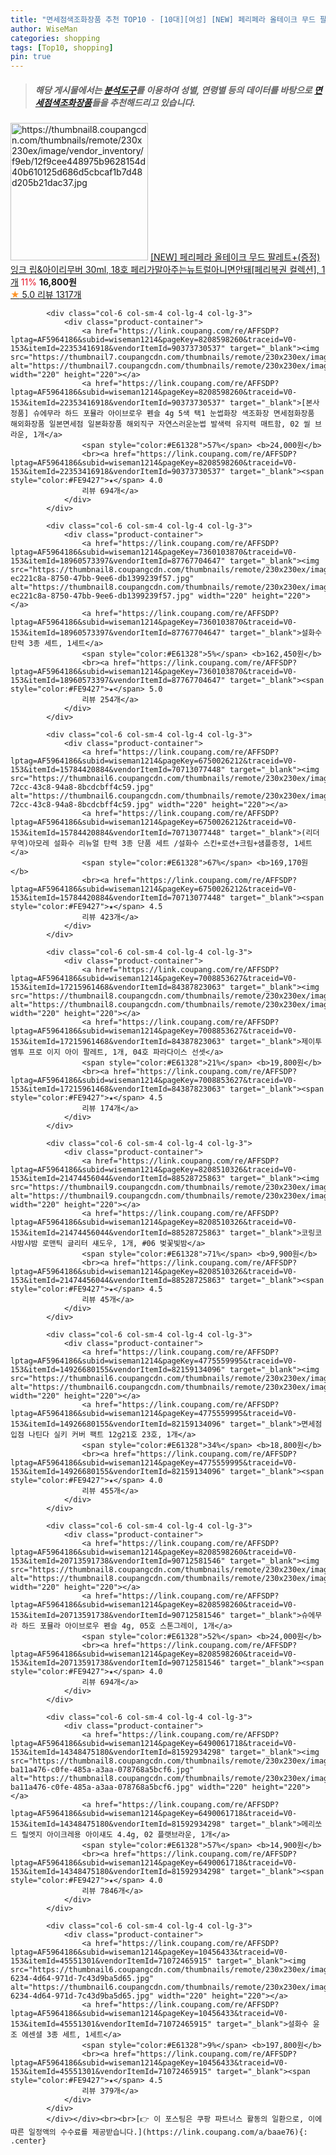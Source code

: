 ```yaml
---
title: "면세점색조화장품 추천 TOP10 - [10대][여성] [NEW] 페리페라 올테이크 무드 팔레트+(증정)잉크 립&아이리무버 30ml, 18호  페리가말아주는뉴트럴아니면안돼[페리복권"
author: WiseMan
categories: shopping
tags: [Top10, shopping]
pin: true
---
```


> ##### 해당 게시물에서는 [**분석도구**](https://itemscout.io/)를 이용하여 **성별**, **연령별** 등의 데이터를 바탕으로 [**면세점색조화장품**](https://link.coupang.com/a/baae76)들을 추천해드리고 있습니다.
<div class="container"><div class="row">
            <div class="col-6 col-sm-4 col-lg-4 col-lg-3">
                <div class="product-container">
                    <a href="https://link.coupang.com/re/AFFSDP?lptag=AF5964186&subid=wiseman1214&pageKey=7663552113&traceid=V0-153&itemId=21085360389&vendorItemId=88147446649" target="_blank"><img src="https://thumbnail8.coupangcdn.com/thumbnails/remote/230x230ex/image/vendor_inventory/f9eb/12f9cee448975b9628154d40b610125d686d5cbcaf1b7d48d205b21dac37.jpg" alt="https://thumbnail8.coupangcdn.com/thumbnails/remote/230x230ex/image/vendor_inventory/f9eb/12f9cee448975b9628154d40b610125d686d5cbcaf1b7d48d205b21dac37.jpg" width="220" height="220"></a>
                    <a href="https://link.coupang.com/re/AFFSDP?lptag=AF5964186&subid=wiseman1214&pageKey=7663552113&traceid=V0-153&itemId=21085360389&vendorItemId=88147446649" target="_blank">[NEW] 페리페라 올테이크 무드 팔레트+(증정)잉크 립&아이리무버 30ml, 18호  페리가말아주는뉴트럴아니면안돼[페리복권 컬렉션], 1개</a>
                    <span style="color:#E61328">11%</span> <b>16,800원</b>
                    <br><a href="https://link.coupang.com/re/AFFSDP?lptag=AF5964186&subid=wiseman1214&pageKey=7663552113&traceid=V0-153&itemId=21085360389&vendorItemId=88147446649" target="_blank"><span style="color:#FE9427">★</span> 5.0
                    리뷰 1317개</a>
                </div>
            </div>
            
            <div class="col-6 col-sm-4 col-lg-4 col-lg-3">
                <div class="product-container">
                    <a href="https://link.coupang.com/re/AFFSDP?lptag=AF5964186&subid=wiseman1214&pageKey=8208598260&traceid=V0-153&itemId=22353416918&vendorItemId=90373730537" target="_blank"><img src="https://thumbnail7.coupangcdn.com/thumbnails/remote/230x230ex/image/vendor_inventory/e0fc/68038973cc71f3893f3ad55ff628f33fad60f0a8dec7bc6f3daf072d5db3.jpg" alt="https://thumbnail7.coupangcdn.com/thumbnails/remote/230x230ex/image/vendor_inventory/e0fc/68038973cc71f3893f3ad55ff628f33fad60f0a8dec7bc6f3daf072d5db3.jpg" width="220" height="220"></a>
                    <a href="https://link.coupang.com/re/AFFSDP?lptag=AF5964186&subid=wiseman1214&pageKey=8208598260&traceid=V0-153&itemId=22353416918&vendorItemId=90373730537" target="_blank">[본사정품] 슈에무라 하드 포뮬라 아이브로우 펜슬 4g 5색 택1 눈썹화장 색조화장 면세점화장품 해외화장품 일본면세점 일본화장품 해외직구 자연스러운눈썹 발색력 유지력 매트함, 02 씰 브라운, 1개</a>
                    <span style="color:#E61328">57%</span> <b>24,000원</b>
                    <br><a href="https://link.coupang.com/re/AFFSDP?lptag=AF5964186&subid=wiseman1214&pageKey=8208598260&traceid=V0-153&itemId=22353416918&vendorItemId=90373730537" target="_blank"><span style="color:#FE9427">★</span> 4.0
                    리뷰 694개</a>
                </div>
            </div>
            
            <div class="col-6 col-sm-4 col-lg-4 col-lg-3">
                <div class="product-container">
                    <a href="https://link.coupang.com/re/AFFSDP?lptag=AF5964186&subid=wiseman1214&pageKey=7360103870&traceid=V0-153&itemId=18960573397&vendorItemId=87767704647" target="_blank"><img src="https://thumbnail8.coupangcdn.com/thumbnails/remote/230x230ex/image/retail/images/2646379257988139-ec221c8a-8750-47bb-9ee6-db1399239f57.jpg" alt="https://thumbnail8.coupangcdn.com/thumbnails/remote/230x230ex/image/retail/images/2646379257988139-ec221c8a-8750-47bb-9ee6-db1399239f57.jpg" width="220" height="220"></a>
                    <a href="https://link.coupang.com/re/AFFSDP?lptag=AF5964186&subid=wiseman1214&pageKey=7360103870&traceid=V0-153&itemId=18960573397&vendorItemId=87767704647" target="_blank">설화수 탄력 3종 세트, 1세트</a>
                    <span style="color:#E61328">5%</span> <b>162,450원</b>
                    <br><a href="https://link.coupang.com/re/AFFSDP?lptag=AF5964186&subid=wiseman1214&pageKey=7360103870&traceid=V0-153&itemId=18960573397&vendorItemId=87767704647" target="_blank"><span style="color:#FE9427">★</span> 5.0
                    리뷰 254개</a>
                </div>
            </div>
            
            <div class="col-6 col-sm-4 col-lg-4 col-lg-3">
                <div class="product-container">
                    <a href="https://link.coupang.com/re/AFFSDP?lptag=AF5964186&subid=wiseman1214&pageKey=6750026212&traceid=V0-153&itemId=15784420884&vendorItemId=70713077448" target="_blank"><img src="https://thumbnail6.coupangcdn.com/thumbnails/remote/230x230ex/image/vendor_inventory/images/2018/06/28/13/0/01bd62b5-72cc-43c8-94a8-8bcdcbff4c59.jpg" alt="https://thumbnail6.coupangcdn.com/thumbnails/remote/230x230ex/image/vendor_inventory/images/2018/06/28/13/0/01bd62b5-72cc-43c8-94a8-8bcdcbff4c59.jpg" width="220" height="220"></a>
                    <a href="https://link.coupang.com/re/AFFSDP?lptag=AF5964186&subid=wiseman1214&pageKey=6750026212&traceid=V0-153&itemId=15784420884&vendorItemId=70713077448" target="_blank">(리더무역)아모레 설화수 리뉴얼 탄력 3종 단품 세트 /설화수 스킨+로션+크림+샘플증정, 1세트</a>
                    <span style="color:#E61328">67%</span> <b>169,170원</b>
                    <br><a href="https://link.coupang.com/re/AFFSDP?lptag=AF5964186&subid=wiseman1214&pageKey=6750026212&traceid=V0-153&itemId=15784420884&vendorItemId=70713077448" target="_blank"><span style="color:#FE9427">★</span> 4.5
                    리뷰 423개</a>
                </div>
            </div>
            
            <div class="col-6 col-sm-4 col-lg-4 col-lg-3">
                <div class="product-container">
                    <a href="https://link.coupang.com/re/AFFSDP?lptag=AF5964186&subid=wiseman1214&pageKey=7008853627&traceid=V0-153&itemId=17215961468&vendorItemId=84387823063" target="_blank"><img src="https://thumbnail8.coupangcdn.com/thumbnails/remote/230x230ex/image/rs_quotation_api/yjyu3xyu/c12a594297864896baf070ce1312af89.jpg" alt="https://thumbnail8.coupangcdn.com/thumbnails/remote/230x230ex/image/rs_quotation_api/yjyu3xyu/c12a594297864896baf070ce1312af89.jpg" width="220" height="220"></a>
                    <a href="https://link.coupang.com/re/AFFSDP?lptag=AF5964186&subid=wiseman1214&pageKey=7008853627&traceid=V0-153&itemId=17215961468&vendorItemId=84387823063" target="_blank">제이투엠투 프로 이지 아이 팔레트, 1개, 04호 파라다이스 선셋</a>
                    <span style="color:#E61328">21%</span> <b>19,800원</b>
                    <br><a href="https://link.coupang.com/re/AFFSDP?lptag=AF5964186&subid=wiseman1214&pageKey=7008853627&traceid=V0-153&itemId=17215961468&vendorItemId=84387823063" target="_blank"><span style="color:#FE9427">★</span> 4.5
                    리뷰 174개</a>
                </div>
            </div>
            
            <div class="col-6 col-sm-4 col-lg-4 col-lg-3">
                <div class="product-container">
                    <a href="https://link.coupang.com/re/AFFSDP?lptag=AF5964186&subid=wiseman1214&pageKey=8208510326&traceid=V0-153&itemId=21474456044&vendorItemId=88528725863" target="_blank"><img src="https://thumbnail9.coupangcdn.com/thumbnails/remote/230x230ex/image/vendor_inventory/7879/49bf762cd9c8eb2d1cd7dde1a379c876de448ba87983765fdc38bf392d1a.jpg" alt="https://thumbnail9.coupangcdn.com/thumbnails/remote/230x230ex/image/vendor_inventory/7879/49bf762cd9c8eb2d1cd7dde1a379c876de448ba87983765fdc38bf392d1a.jpg" width="220" height="220"></a>
                    <a href="https://link.coupang.com/re/AFFSDP?lptag=AF5964186&subid=wiseman1214&pageKey=8208510326&traceid=V0-153&itemId=21474456044&vendorItemId=88528725863" target="_blank">코링코 샤밤샤밤 로맨틱 글리터 섀도우, 1개, #06 벚꽃빛밤</a>
                    <span style="color:#E61328">71%</span> <b>9,900원</b>
                    <br><a href="https://link.coupang.com/re/AFFSDP?lptag=AF5964186&subid=wiseman1214&pageKey=8208510326&traceid=V0-153&itemId=21474456044&vendorItemId=88528725863" target="_blank"><span style="color:#FE9427">★</span> 4.5
                    리뷰 45개</a>
                </div>
            </div>
            
            <div class="col-6 col-sm-4 col-lg-4 col-lg-3">
                <div class="product-container">
                    <a href="https://link.coupang.com/re/AFFSDP?lptag=AF5964186&subid=wiseman1214&pageKey=4775559995&traceid=V0-153&itemId=14926680155&vendorItemId=82159134096" target="_blank"><img src="https://thumbnail6.coupangcdn.com/thumbnails/remote/230x230ex/image/vendor_inventory/7910/27d6582d32c15fdbcb4338dc3179ec76ccfa6c68afa2e7d42114197f92c4.jpg" alt="https://thumbnail6.coupangcdn.com/thumbnails/remote/230x230ex/image/vendor_inventory/7910/27d6582d32c15fdbcb4338dc3179ec76ccfa6c68afa2e7d42114197f92c4.jpg" width="220" height="220"></a>
                    <a href="https://link.coupang.com/re/AFFSDP?lptag=AF5964186&subid=wiseman1214&pageKey=4775559995&traceid=V0-153&itemId=14926680155&vendorItemId=82159134096" target="_blank">면세점 입점 나틴다 실키 커버 팩트 12g21호 23호, 1개</a>
                    <span style="color:#E61328">34%</span> <b>18,800원</b>
                    <br><a href="https://link.coupang.com/re/AFFSDP?lptag=AF5964186&subid=wiseman1214&pageKey=4775559995&traceid=V0-153&itemId=14926680155&vendorItemId=82159134096" target="_blank"><span style="color:#FE9427">★</span> 4.0
                    리뷰 455개</a>
                </div>
            </div>
            
            <div class="col-6 col-sm-4 col-lg-4 col-lg-3">
                <div class="product-container">
                    <a href="https://link.coupang.com/re/AFFSDP?lptag=AF5964186&subid=wiseman1214&pageKey=8208598260&traceid=V0-153&itemId=20713591738&vendorItemId=90712581546" target="_blank"><img src="https://thumbnail8.coupangcdn.com/thumbnails/remote/230x230ex/image/vendor_inventory/0eaa/7e39915d8894b18e1d72a10f5dbe4a3cc5f398f5282778e2c7d519193d3b.PNG" alt="https://thumbnail8.coupangcdn.com/thumbnails/remote/230x230ex/image/vendor_inventory/0eaa/7e39915d8894b18e1d72a10f5dbe4a3cc5f398f5282778e2c7d519193d3b.PNG" width="220" height="220"></a>
                    <a href="https://link.coupang.com/re/AFFSDP?lptag=AF5964186&subid=wiseman1214&pageKey=8208598260&traceid=V0-153&itemId=20713591738&vendorItemId=90712581546" target="_blank">슈에무라 하드 포뮬라 아이브로우 펜슬 4g, 05호 스톤그레이, 1개</a>
                    <span style="color:#E61328">52%</span> <b>24,000원</b>
                    <br><a href="https://link.coupang.com/re/AFFSDP?lptag=AF5964186&subid=wiseman1214&pageKey=8208598260&traceid=V0-153&itemId=20713591738&vendorItemId=90712581546" target="_blank"><span style="color:#FE9427">★</span> 4.0
                    리뷰 694개</a>
                </div>
            </div>
            
            <div class="col-6 col-sm-4 col-lg-4 col-lg-3">
                <div class="product-container">
                    <a href="https://link.coupang.com/re/AFFSDP?lptag=AF5964186&subid=wiseman1214&pageKey=6490061718&traceid=V0-153&itemId=14348475180&vendorItemId=81592934298" target="_blank"><img src="https://thumbnail8.coupangcdn.com/thumbnails/remote/230x230ex/image/retail/images/3490555538985218-ba11a476-c0fe-485a-a3aa-078768a5bcf6.jpg" alt="https://thumbnail8.coupangcdn.com/thumbnails/remote/230x230ex/image/retail/images/3490555538985218-ba11a476-c0fe-485a-a3aa-078768a5bcf6.jpg" width="220" height="220"></a>
                    <a href="https://link.coupang.com/re/AFFSDP?lptag=AF5964186&subid=wiseman1214&pageKey=6490061718&traceid=V0-153&itemId=14348475180&vendorItemId=81592934298" target="_blank">메리쏘드 릴엣지 아이크레용 아이섀도 4.4g, 02 플랫브라운, 1개</a>
                    <span style="color:#E61328">57%</span> <b>14,900원</b>
                    <br><a href="https://link.coupang.com/re/AFFSDP?lptag=AF5964186&subid=wiseman1214&pageKey=6490061718&traceid=V0-153&itemId=14348475180&vendorItemId=81592934298" target="_blank"><span style="color:#FE9427">★</span> 4.0
                    리뷰 7846개</a>
                </div>
            </div>
            
            <div class="col-6 col-sm-4 col-lg-4 col-lg-3">
                <div class="product-container">
                    <a href="https://link.coupang.com/re/AFFSDP?lptag=AF5964186&subid=wiseman1214&pageKey=10456433&traceid=V0-153&itemId=45551301&vendorItemId=71072465915" target="_blank"><img src="https://thumbnail6.coupangcdn.com/thumbnails/remote/230x230ex/image/product/image/vendoritem/2019/02/25/3071044137/ee80ed28-6234-4d64-971d-7c43d9ba5d65.jpg" alt="https://thumbnail6.coupangcdn.com/thumbnails/remote/230x230ex/image/product/image/vendoritem/2019/02/25/3071044137/ee80ed28-6234-4d64-971d-7c43d9ba5d65.jpg" width="220" height="220"></a>
                    <a href="https://link.coupang.com/re/AFFSDP?lptag=AF5964186&subid=wiseman1214&pageKey=10456433&traceid=V0-153&itemId=45551301&vendorItemId=71072465915" target="_blank">설화수 윤조 에센셜 3종 세트, 1세트</a>
                    <span style="color:#E61328">9%</span> <b>197,800원</b>
                    <br><a href="https://link.coupang.com/re/AFFSDP?lptag=AF5964186&subid=wiseman1214&pageKey=10456433&traceid=V0-153&itemId=45551301&vendorItemId=71072465915" target="_blank"><span style="color:#FE9427">★</span> 4.5
                    리뷰 379개</a>
                </div>
            </div>
            </div></div><br><br>[👉 이 포스팅은 쿠팡 파트너스 활동의 일환으로, 이에 따른 일정액의 수수료를 제공받습니다.](https://link.coupang.com/a/baae76){: .center}
